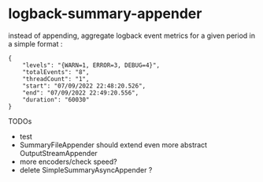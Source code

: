 # logback-summary-appender

instead of appending, aggregate logback event metrics for a given period in a simple format :

    {
        "levels": "{WARN=1, ERROR=3, DEBUG=4}",
        "totalEvents": "8",
        "threadCount": "1",
        "start": "07/09/2022 22:48:20.526",
        "end": "07/09/2022 22:49:20.556",
        "duration": "60030"
    }

TODOs
- test
- SummaryFileAppender should extend even more abstract OutputStreamAppender
- more encoders/check speed? 
- delete SimpleSummaryAsyncAppender ?
